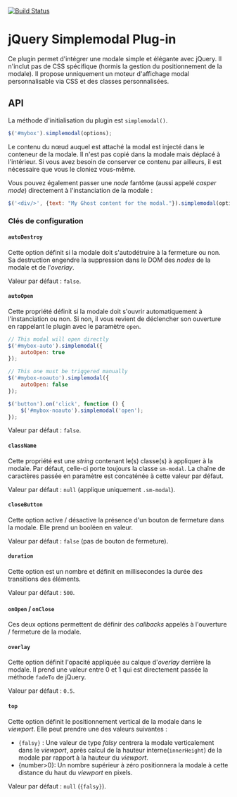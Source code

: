 [![Build Status](https://api.travis-ci.org/cleverage/ca.jquery.simplemodal.svg?branch=master)](https://api.travis-ci.org/cleverage/ca.jquery.simplemodal)

jQuery Simplemodal Plug-in
==========================

Ce plugin permet d'intégrer une modale simple et élégante avec jQuery. Il
n'inclut pas de CSS spécifique (hormis la gestion du positionnement de la
modale). Il propose unniquement un moteur d'affichage modal personnalisable via
CSS et des classes personnalisées.


API
---

La méthode d'initialisation du plugin est `simplemodal()`.

```javascript
$('#mybox').simplemodal(options);
```

Le contenu du nœud auquel est attaché la modal est injecté dans le conteneur de 
la modale. Il n'est pas copié dans la modale mais déplacé à l'intérieur. Si vous
avez besoin de conserver ce contenu par ailleurs, il est nécessaire que vous le
cloniez vous-même.

Vous pouvez également passer une _node_ fantôme (aussi appelé _casper mode_)
directement à l'instanciation de la modale :

```javascript
$('<div/>', {text: "My Ghost content for the modal."}).simplemodal(options);
```


### Clés de configuration

#### `autoDestroy`

Cette option définit si la modale doit s'autodétruire à la fermeture ou non. Sa
destruction engendre la suppression dans le DOM des _nodes_ de la modale et de
l'_overlay_.

Valeur par défaut : `false`.

#### `autoOpen`

Cette propriété définit si la modale doit s'ouvrir automatiquement  à
l'instanciation ou non. Si non, il vous revient de déclencher son ouverture en
rappelant le plugin avec le paramètre `open`.

```javascript
// This modal will open directly
$('#mybox-auto').simplemodal({
    autoOpen: true
});

// This one must be triggered manually
$('#mybox-noauto').simplemodal({
    autoOpen: false
});

$('button').on('click', function () {
    $('#mybox-noauto').simplemodal('open');
});
```

Valeur par défaut : `false`.

#### `className`

Cette propriété est une _string_ contenant le(s) classe(s) à appliquer à la 
modale. Par défaut, celle-ci porte toujours la classe `sm-modal`. La chaîne de
caractères passée en paramètre est concaténée à cette valeur par défaut.

Valeur par défaut : `null` (applique uniquement `.sm-modal`).

#### `closeButton`

Cette option active / désactive la présence d'un bouton de fermeture dans la
modale. Elle prend un booléen en valeur.

Valeur par défaut : `false` (pas de bouton de fermeture).

#### `duration`

Cette option est un nombre et définit en millisecondes la durée des transitions
des éléments.

Valeur par défaut : `500`.

#### `onOpen` / `onClose`

Ces deux options permettent de définir des _callbacks_ appelés à l'ouverture /
fermeture de la modale.

#### `overlay`

Cette option définit l'opacité appliquée au calque d'_overlay_ derrière la
modale. Il prend une valeur entre 0 et 1 qui est directement passée la méthode
`fadeTo` de jQuery.

Valeur par défaut : `0.5`.

#### `top`

Cette option définit le positionnement vertical de la modale dans le _viewport_.
Elle peut prendre une des valeurs suivantes :

* `{falsy}` : Une valeur de type _falsy_ centrera la modale verticalement dans
              le _viewport_, après calcul de la hauteur interne(`innerHeight`)
              de la modale par rapport à la hauteur du _viewport_.
* {number>0}: Un nombre supérieur à zéro positionnera la modale à cette distance
              du haut du _viewport_ en pixels.

Valeur par défaut : `null` (`{falsy}`).
